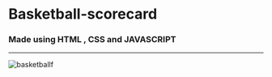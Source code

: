 # Basketball-scorecard

### Made using HTML , CSS and JAVASCRIPT
<hr>

![basketballf]("https://twitter.com/i/status/1625845711127580672")
